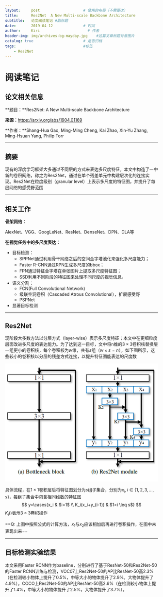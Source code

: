 ```yaml
---
layout:     post                    # 使用的布局（不需要改）
title:      Res2Net  A New Multi-scale Backbone Architecture           # 标题 
subtitle:   论文阅读笔记 #副标题
date:       2019-04-12              # 时间
author:     Kiri                      # 作者
header-img: img/archives-bg-mayday.jpg    #这篇文章标题背景图片
catalog: true                       # 是否归档
tags:                               #标签
    - Res2Net
---
```


# 阅读笔记

## 论文相关信息

**题目：**Res2Net: A New Multi-scale Backbone Architecture

**来源：**<https://arxiv.org/abs/1904.01169>

**作者：**Shang-Hua Gao, Ming-Ming Cheng, Kai Zhao, Xin-Yu Zhang, Ming-Hsuan Yang, Philip Torr

---

## 摘要

现有的深度学习框架大多通过不同层的方式来表达多尺度特征。本文中构造了一中新的卷积网络，称之为Res2Net，通过在单个残差单元中构建层次化的连接实现。Res2Net在粒度级别（granular level）上表示多尺度的特征图，并提升了每层网络的感受野范围

---

## 相关工作

**骨架网络：**

AlexNet、VGG、GoogLeNet、ResNet、DenseNet、DPN、DLA等

**在视觉任务中的多尺度表达：**

- 目标检测：
  - SPPNet通过利用骨干网络之后的空间金字塔池化来强化多尺度能力；
  - Faster R-CNN通过RPN生成多尺度的bbox；
  - FPN通过特征金字塔在单张图片上提取多尺度特征图；
  - SSD利用不同阶段的特征图来处理不同尺度的视觉信息。
- 语义分割：
  - FCN(Full Convolutional Network)
  - 级联空洞卷积（Cascaded Atrous Convolutional），扩展感受野
  - PSPNet
- 显著目标检测

---

## Res2Net

现阶段大多数方法以分层方式（layer-wise）表示多尺度特征；本文中在更细粒度层面改进多尺度的表达能力。为了达到这一目标，文中将n维的$3 \times 3$卷积核替换层一组更小的卷积核，每个卷积核为$w$维，共有$s$组（$w \times s = n$），如下图所示，这些较小的卷积核以分层的残差方式连接，以提升特征图能表达的尺度数

![pic1](https://github.com/caiwendi/caiwendi.github.io/raw/master/img/Res2Net-1.png)

具体流程，在$1 \times 1$卷积层后将特征图划分为$s$组子集合，分别为$x_i, i \in\{1, 2, 3, \dots , s\}$，每组子集合中包含相同维数的特征图
$$
y=\cases{x_i & $i=1$ \\ K_i(x_i+y_{i-1}) & $1<i \leq s$}
$$
$K_i()$表示$3\times 3$卷积操作

==Q: 上图中按照公式的计算方法，$x_1$与$x_2$应该相加后再进行卷积操作，在图中未表现出来==

---

## 目标检测实验结果

本文采用Faster RCNN作为baseline，分别进行了基于ResNet-50和Res2Net-50的Faster RCNN训练与检测，VOC07上Res2Net-50的AP比ResNet-50高2.3%（在检测较小物体上提升了0.5%，中等大小的物体提升了2.9%，大物体提升了4.9%），COCO上Res2Net-50的AP比ResNet-50高2.6%（在检测较小物体上提升了1.4%，中等大小的物体提升了2.5%，大物体提升了3.7%）。



<html>

<head>
<title>MathJax TeX Test Page</title>
<script type="text/x-mathjax-config">
  MathJax.Hub.Config({tex2jax: {inlineMath: [['$','$'], ['\\(','\\)']]}});
</script>
<script type="text/javascript" async src="https://cdn.mathjax.org/mathjax/latest/MathJax.js?config=TeX-AMS_CHTML">
</script>
</head>
<body>